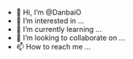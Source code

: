- 👋 Hi, I’m @DanbaiO
- 👀 I’m interested in ...
- 🌱 I’m currently learning ...
- 💞️ I’m looking to collaborate on ...
- 📫 How to reach me ...

<!---
DanbaiO/DanbaiO is a ✨ special ✨ repository because its `README.md` (this file) appears on your GitHub profile.
You can click the Preview link to take a look at your changes.
--->
